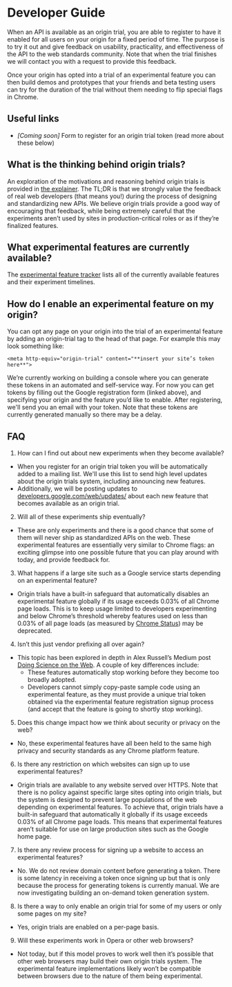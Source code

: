 # Developer Guide

When an API is available as an origin trial, you are able to register to have it enabled for all users on your origin for a fixed period of time. The purpose is to try it out and give feedback on usability, practicality, and effectiveness of the API to the web standards community. Note that when the trial finishes we will contact you with a request to provide this feedback.

Once your origin has opted into a trial of an experimental feature you can then build demos and prototypes that your friends and beta testing users can try for the duration of the trial without them needing to flip special flags in Chrome.

## Useful links
- _\[Coming soon\]_ Form to register for an origin trial token (read more about these below)

## What is the thinking behind origin trials?
An exploration of the motivations and reasoning behind origin trials is provided in [the explainer](explainer.md). The TL;DR is that we strongly value the feedback of real web developers (that means you!) during the process of designing and standardizing new APIs. We believe origin trials provide a good way of encouraging that feedback, while being extremely careful that the experiments aren’t used by sites in production-critical roles or as if they’re finalized features.

## What experimental features are currently available?
The [experimental feature tracker](available-trials) lists all of the currently available features and their experiment timelines.

## How do I enable an experimental feature on my origin?
You can opt any page on your origin into the trial of an experimental feature by adding an origin-trial <meta> tag to the head of that page. For example this may look something like:
```
<meta http-equiv="origin-trial" content="**insert your site’s token here**">
```

We’re currently working on building a console where you can generate these tokens in an automated and self-service way. For now you can get tokens by filling out the Google registration form (linked above), and specifying your origin and the feature you’d like to enable. After registering, we'll send you an email with your token. Note that these tokens are currently generated manually so there may be a delay.

## FAQ

1. How can I find out about new experiments when they become available?
  - When you register for an origin trial token you will be automatically added to a mailing list. We'll use this list to send high level updates about the origin trials system, including announcing new features.
  - Additionally, we will be posting updates to [developers.google.com/web/updates/](http://developers.google.com/web/updates/) about each new feature that becomes available as an origin trial.
2. Will all of these experiments ship eventually?
  - These are only experiments and there is a good chance that some of them will never ship as standardized APIs on the web. These experimental features are essentially very similar to Chrome flags: an exciting glimpse into one possible future that you can play around with today, and provide feedback for.
3. What happens if a large site such as a Google service starts depending on an experimental feature?
  - Origin trials have a built-in safeguard that automatically disables an experimental feature globally if its usage exceeds 0.03% of all Chrome page loads. This is to keep usage limited to developers experimenting and below Chrome’s threshold whereby features used on less than 0.03% of all page loads (as measured by [Chrome Status](https://www.chromestatus.com/metrics/feature/popularity)) may be deprecated. 
4. Isn’t this just vendor prefixing all over again?
  - This topic has been explored in depth in Alex Russell’s Medium post [Doing Science on the Web](https://medium.com/@slightlylate/doing-science-on-the-web-af26d9be2faa#.94pf1lwmp). A couple of key differences include:
    - These features automatically stop working before they become too broadly adopted.
    - Developers cannot simply copy-paste sample code using an experimental feature, as they must provide a unique trial token obtained via the experimental feature registration signup process (and accept that the feature is going to shortly stop working).
5. Does this change impact how we think about security or privacy on the web?
  - No, these experimental features have all been held to the same high privacy and security standards as any Chrome platform feature.
6. Is there any restriction on which websites can sign up to use experimental features?
  - Origin trials are available to any website served over HTTPS. Note that there is no policy against specific large sites opting into origin trials, but the system is designed to prevent large populations of the web depending on experimental features. To achieve that, origin trials have a built-in safeguard that automatically it globally if its usage exceeds 0.03% of all Chrome page loads. This means that experimental features aren’t suitable for use on large production sites such as the Google home page.
7. Is there any review process for signing up a website to access an experimental features?
  - No. We do not review domain content before generating a token. There is some latency in receiving a token once signing up but that is only because the process for generating tokens is currently manual. We are now investigating building an on-demand token generation system.
8. Is there a way to only enable an origin trial for some of my users or only some pages on my site?
  - Yes, origin trials are enabled on a per-page basis.
9. Will these experiments work in Opera or other web browsers?
  - Not today, but if this model proves to work well then it’s possible that other web browsers may build their own origin trials system. The experimental feature implementations likely won’t be compatible between browsers due to the nature of them being experimental.
